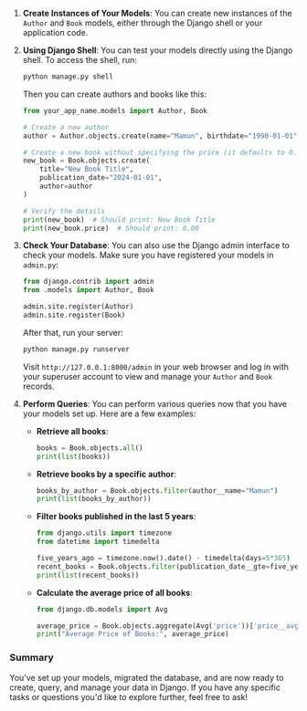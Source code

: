 


1. **Create Instances of Your Models**:
   You can create new instances of the `Author` and `Book` models, either through the Django shell or your application code.

2. **Using Django Shell**:
   You can test your models directly using the Django shell. To access the shell, run:
   ```bash
   python manage.py shell
   ```
   Then you can create authors and books like this:

   ```python
   from your_app_name.models import Author, Book

   # Create a new author
   author = Author.objects.create(name="Mamun", birthdate="1990-01-01")

   # Create a new book without specifying the price (it defaults to 0.00)
   new_book = Book.objects.create(
       title="New Book Title",
       publication_date="2024-01-01",
       author=author
   )

   # Verify the details
   print(new_book)  # Should print: New Book Title
   print(new_book.price)  # Should print: 0.00
   ```

3. **Check Your Database**:
   You can also use the Django admin interface to check your models. Make sure you have registered your models in `admin.py`:

   ```python
   from django.contrib import admin
   from .models import Author, Book

   admin.site.register(Author)
   admin.site.register(Book)
   ```

   After that, run your server:
   ```bash
   python manage.py runserver
   ```

   Visit `http://127.0.0.1:8000/admin` in your web browser and log in with your superuser account to view and manage your `Author` and `Book` records.

4. **Perform Queries**:
   You can perform various queries now that you have your models set up. Here are a few examples:

   - **Retrieve all books**:
     ```python
     books = Book.objects.all()
     print(list(books))
     ```

   - **Retrieve books by a specific author**:
     ```python
     books_by_author = Book.objects.filter(author__name="Mamun")
     print(list(books_by_author))
     ```

   - **Filter books published in the last 5 years**:
     ```python
     from django.utils import timezone
     from datetime import timedelta

     five_years_ago = timezone.now().date() - timedelta(days=5*365)
     recent_books = Book.objects.filter(publication_date__gte=five_years_ago)
     print(list(recent_books))
     ```

   - **Calculate the average price of all books**:
     ```python
     from django.db.models import Avg

     average_price = Book.objects.aggregate(Avg('price'))['price__avg']
     print("Average Price of Books:", average_price)
     ```

### Summary
You've set up your models, migrated the database, and are now ready to create, query, and manage your data in Django. If you have any specific tasks or questions you'd like to explore further, feel free to ask!